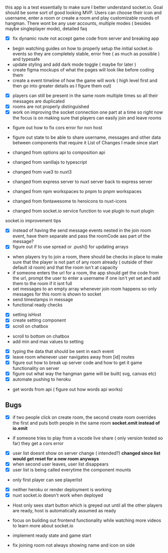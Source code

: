this app is a test essentially to make sure I better understand socket.io. Goal should be some sort of good looking MVP. Users can choose their icon and username, enter a room or create a room and play customizable rounds of hangman. There wont be any user accounts, multiple modes ( besides maybe singleplayer mode), detailed faq

- [x] fix dynamic route not accept game code from server and breaking app
- begin watching guides on how to properly setup the initial socket.io events so they are completely stable, error free ( as much as possible ) and typesafe
- update styling and add dark mode toggle ( maybe for later )
- create figma mockups of what the pages will look like before coding them
- create a event timeline of how the game will work ( high level first and then go into greater details as I figure them out)
- [x] players can still be present in the same room multiple times so all their messages are duplicated
- [x] rooms are not properly distinguished
- [x] work on improving the socket connection one part at a time so right now the focus is on making sure that players can easily join and leave rooms
- figure out how to fix cors error for non host
- figure out state to be able to share username, messages and other data between components that require it
  List of Changes I made since start

- changed from options api to composition api
- changed from vanillajs to typescript
- changed from vue3 to nuxt3
- changed from express server to nuxt server back to express server
- changed from npm workspaces to pnpm to pnpm workspaces
- changed from fontawesome to heroicons to nuxt-icons
- changed from socket.io service function to vue plugin to nuxt plugin

socket.io improvement tips

- [x] instead of having the send message events nested in the join room event, have them separate and pass the roomCode aas part of the message?
- [x] figure out if to use spread or .push() for updating arrays
- when players try to join a room, there should be checks in place to make sure that the player is not part of any room already ( outside of their default id room) and that the room isn't at capacity
- if someone enters the url for a room, the app should get the code from the url, prompt the user to enter a username if one isn't yet set and add them to the room if it isnt full
- set messages to an empty array whenever join room happens so only messages for this room is shown to socket
- send timestamps in message
- functional ready checks
- [x] setting isHost
- [x] create setting component
- [x] scroll on chatbox
- scroll to bottom on chatbox
- add min and max values to setting
- [x] typing the data that should be sent in each event
- [x] leave room whenever user navigates away from [id] routes
- [x] figure out how to break up server code and how to get it game functionality on server
- [x] figure out what way the hangman game will be built( svg, canvas etc)
- [x] automate pushing to heroku
- get words from api ( figure out how words api works)

## Bugs

- [x] if two people click on create room, the second create room overrides the first and puts both people in the same room **socket.emit instead of io.emit**
- if someone tries to play from a vscode live share ( only version tested so far) they get a cors error
- [x] user list doesnt show on server change ( intended?) **changed since list would get reset for a new room anyways**
- [x] when second user leaves, user list disappears
- [x] user list is being called everytime the component mounts
- only first player can see playerlist
- [x] neither heroku or render deployment is working
- [x] nuxt socket.io doesn't work when deployed

- Host only sees start button which is greyed out until all the other players are ready, host is automatically assumed as ready

- focus on building out frontend functionality while watching more videos to learn more about socket.io
- implement ready state and game start
- fix joining room not always showing name and icon on side

